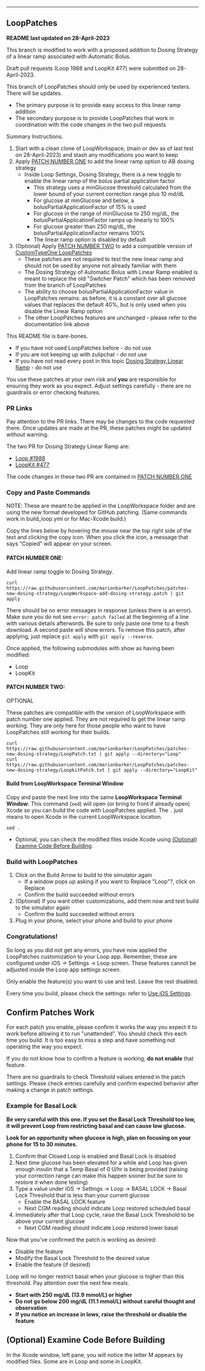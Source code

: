 ***
## LoopPatches

**README last updated on 28-April-2023**

This branch is modified to work with a proposed addition to Dosing Strategy of a linear ramp associated with Automatic Bolus.

Draft pull requests (Loop 1988 and LoopKit 477) were submitted on 28-April-2023.

This branch of LoopPatches should only be used by experienced testers. There will be updates.

* The primary purpose is to provide easy access to this linear ramp addition
* The secondary purpose is to provide LoopPatches that work in coordination with the code changes in the two pull requests

Summary Instructions.

1. Start with a clean clone of LoopWorkspace, (main or dev as of last test on 28-April-2023) and stash any modifications you want to keep
2. Apply [PATCH NUMBER ONE](#patch-number-one) to add the linear ramp option to AB dosing strategy
    * Inside Loop Settings, Dosing Strategy, there is a new toggle to enable the linear ramp of the bolus partial application factor
        * This strategy uses a minGlucose threshold calculated from the lower bound of your current correction range plus 10 md/dL
        * For glucose at minGlucose and below, a bolusPartialApplicationFactor of 15% is used
        * For glucose in the range of minGlucose to 250 mg/dL, the bolusPartialApplicationFactor ramps up linearly to 100%
        * For glucose greater than 250 mg/dL, the bolusPartialApplicationFactor remains 100%
        * The linear ramp option is disabled by default
3. (Optional) Apply [PATCH NUMBER TWO](#patch-number-two) to add a compatible version of [CustomTypeOne LoopPatches](https://www.loopandlearn.org/custom-type-one-loop-patches)
    * These patches are not required to test the new linear ramp and should not be used by anyone not already familiar with them
    * The Dosing Strategy of Automatic Bolus with Linear Ramp enabled is meant to replace the old "Switcher Patch" which has been removed from the branch of LoopPatches
    * The ability to choose bolusPartialApplicationFactor value in LoopPatches remains: as before, it is a constant over all glucose values that replaces the default 40%, but is only used when you disable the Linear Ramp option
    * The other LoopPatches features are unchanged - please refer to the documentation link above

This README file is bare-bones.

* If you have not used LoopPatches before - do not use
* If you are not keeping up with zulipchat - do not use
* If you have not read every post in this topic [Dosing Strategy Linear Ramp](https://loop.zulipchat.com/#narrow/stream/144182-development/topic/Dosing.20Strategy.20Linear.20Ramp) - do not use

You use these patches at your own risk and **you** are responsible for ensuring they work as you expect. Adjust settings carefully - there are no guardrails or error checking features.

### PR Links

Pay attention to the PR links. There may be changes to the code requested there. Once updates are made at the PR, these patches might be updated without warning.

The two PR for Dosing Strategy Linear Ramp are:

* [Loop #1988](https://github.com/LoopKit/Loop/pull/1988)
* [LoopKit #477](https://github.com/LoopKit/LoopKit/pull/477)

The code changes in these two PR are contained in [PATCH NUMBER ONE](#patch-number-one)

### Copy and Paste Commands

NOTE: These are meant to be applied in the LoopWorkspace folder and are using the new format developed for GitHub patching. (Same commands work in build_loop.yml or for Mac-Xcode build.)

Copy the lines below by hovering the mouse near the top right side of the text and clicking the copy icon. When you click the icon, a message that says “Copied” will appear on your screen.

#### PATCH NUMBER ONE:

Add linear ramp toggle to Dosing Strategy.

```
curl https://raw.githubusercontent.com/marionbarker/LoopPatches/patches-new-dosing-strategy/LoopWorkspace-add-dosing-strategy.patch | git apply
```

There should be no error messages in response (unless there is an error). Make sure you do not see `error: patch failed` at the beginning of a line with various details afterwords. Be sure to only paste one time to a fresh download. A second paste will show errors. To remove this patch, after applying, just replace `git apply` with `git apply --reverse`.

Once applied, the following submodules with show as having been modified:

* Loop
* LoopKit

#### PATCH NUMBER TWO:

OPTIONAL

These patches are compatible with the version of LoopWorkspace with patch number one applied. They are not required to get the linear ramp working. They are only here for those people who want to have LoopPatches still working for their builds.

```
curl https://raw.githubusercontent.com/marionbarker/LoopPatches/patches-new-dosing-strategy/LoopPatch.txt | git apply --directory="Loop"
curl https://raw.githubusercontent.com/marionbarker/LoopPatches/patches-new-dosing-strategy/LoopkitPatch.txt | git apply --directory="LoopKit"
```


#### Build from LoopWorkspace Terminal Window

Copy and paste the next line into the same **LoopWorkspace Terminal Window**. This command (`xed`) will open (or bring to front if already open) Xcode so you can build the code with LoopPatches applied. The `.` just means to open Xcode in the current LoopWorkspace location.

```
xed .

```

* Optional, you can check the modified files inside Xcode using [(Optional) Examine Code Before Building](#optional-examine-code-before-building)


### Build with LoopPatches

1. Click on the Build Arrow to build to the simulator again
    * If a window pops up asking if you want to Replace "Loop"?, click on Replace
    * Confirm the build succeeded without errors
1. (Optional) If you want other customizations, add them now and test build to the simulator again
    * Confirm the build succeeded without errors
1. Plug in your phone, select your phone and build to your phone

### Congratulations!

So long as you did not get any errors, you have now applied the LoopPatches customization to your Loop app. Remember, these are configured under iOS -> Settings -> Loop screen. These features cannot be adjusted inside the Loop app settings screen.

Only enable the feature(s) you want to use and test. Leave the rest disabled.

Every time you build, please check the settings: refer to [Use iOS Settings](#use-ios-settings).

## Confirm Patches Work

For each patch you enable, please confirm it works the way you expect it to work before allowing it to run "unattended". You should check this each time you build. It is too easy to miss a step and have something not operating the way you expect.

If you do not know how to confirm a feature is working, **do not enable** that feature.

There are no guardrails to check Threshold values entered in the patch settings. Please check entries carefully and confirm expected behavior after making a change in patch settings.

### Example for Basal Lock

**Be very careful with this one. If you set the Basal Lock Threshold too low, it will prevent Loop from restricting basal and can cause low glucose.**

**Look for an opportunity when glucose is high, plan on focusing on your phone for 15 to 30 minutes.**

1. Confirm that Closed Loop is enabled and Basal Lock is disabled
1. Next time glucose has been elevated for a while and Loop has given enough insulin that a Temp Basal of 0 U/hr is being provided (raising your correction range can make this happen sooner but be sure to restore it when done testing)
1. Type a value under iOS -> Settings -> Loop -> BASAL LOCK -> Basal Lock Threshold that is less than your current glucose
    * Enable the BASAL LOCK feature
    * Next CGM reading should indicate Loop restored scheduled basal
1. Immediately after that Loop cycle, raise the Basal Lock Threshold to be above your current glucose
    * Next CGM reading should indicate Loop restored lower basal

Now that you've confirmed the patch is working as desired:

* Disable the feature
* Modify the Basal Lock Threshold to the desired value
* Enable the feature (if desired)

Loop will no longer restrict basal when your glucose is higher than this threshold. Pay attention over the next few meals.

* **Start with 250 mg/dL (13.9 mmol/L) or higher**
* **Do not go below 200 mg/dL (11.1 mmol/L) without careful thought and observation**
* **If you notice an increase in lows, raise the threshold or disable the feature**

## (Optional) Examine Code Before Building

In the Xcode window, left pane, you will notice the letter M appears by modified files. Some are in Loop and some in LoopKit.

